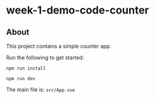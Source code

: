 # week-1-demo-code-counter

## About

This project contains a simple counter app.

Run the following to get started:

`npm run install`

`npm run dev`

The main file is: `src/App.vue`
